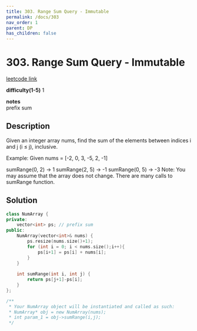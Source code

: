 ```yaml
---
title: 303. Range Sum Query - Immutable
permalink: /docs/303
nav_order: 1
parent: DP
has_children: false
---
```

# 303. Range Sum Query - Immutable
[leetcode link](https://leetcode.com/problems/range-sum-query-immutable/)

**difficulty(1-5)** 
1

**notes**   
prefix sum

## Description
Given an integer array nums, find the sum of the elements between indices i and j (i ≤ j), inclusive.

Example:
Given nums = [-2, 0, 3, -5, 2, -1]

sumRange(0, 2) -> 1
sumRange(2, 5) -> -1
sumRange(0, 5) -> -3
Note:
You may assume that the array does not change.
There are many calls to sumRange function.

## Solution
```c++
class NumArray {
private:
    vector<int> ps; // prefix sum
public:
    NumArray(vector<int>& nums) {
        ps.resize(nums.size()+1);
        for (int i = 0; i < nums.size();i++){
            ps[i+1] = ps[i] + nums[i];
        }
    }
    
    int sumRange(int i, int j) {
        return ps[j+1]-ps[i];
    }
};

/**
 * Your NumArray object will be instantiated and called as such:
 * NumArray* obj = new NumArray(nums);
 * int param_1 = obj->sumRange(i,j);
 */
```

<!-- 
Default label
{: .label }

Blue label
{: .label .label-blue }

Stable
{: .label .label-green }

New release
{: .label .label-purple }

Coming soon
{: .label .label-yellow }

Deprecated
{: .label .label-red } -->

